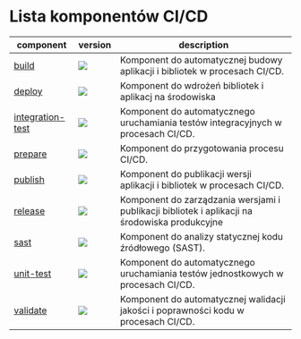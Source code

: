 # Lista komponentów CI/CD

| component | version | description |
|-----------|---------|-------------|
| [build](https://gitlab.com/pl.rachuna-net/cicd/components/build) | ![](https://gitlab.com/pl.rachuna-net/cicd/components/build/-/badges/release.svg) | Komponent do automatycznej budowy aplikacji i bibliotek w procesach CI/CD. |
| [deploy](https://gitlab.com/pl.rachuna-net/cicd/components/deploy) | ![](https://gitlab.com/pl.rachuna-net/cicd/components/deploy/-/badges/release.svg) | Komponent do wdrożeń bibliotek i aplikacj na środowiska |
| [integration-test](https://gitlab.com/pl.rachuna-net/cicd/components/integration-test) | ![](https://gitlab.com/pl.rachuna-net/cicd/components/integration-test/-/badges/release.svg) | Komponent do automatycznego uruchamiania testów integracyjnych w procesach CI/CD. |
| [prepare](https://gitlab.com/pl.rachuna-net/cicd/components/prepare) | ![](https://gitlab.com/pl.rachuna-net/cicd/components/prepare/-/badges/release.svg) | Komponent do przygotowania procesu CI/CD. |
| [publish](https://gitlab.com/pl.rachuna-net/cicd/components/publish) | ![](https://gitlab.com/pl.rachuna-net/cicd/components/publish/-/badges/release.svg) | Komponent do publikacji wersji aplikacji i bibliotek w procesach CI/CD. |
| [release](https://gitlab.com/pl.rachuna-net/cicd/components/release) | ![](https://gitlab.com/pl.rachuna-net/cicd/components/release/-/badges/release.svg) | Komponent do zarządzania wersjami i publikacji bibliotek i aplikacji na środowiska produkcyjne |
| [sast](https://gitlab.com/pl.rachuna-net/cicd/components/sast) | ![](https://gitlab.com/pl.rachuna-net/cicd/components/sast/-/badges/release.svg) | Komponent do analizy statycznej kodu źródłowego (SAST). |
| [unit-test](https://gitlab.com/pl.rachuna-net/cicd/components/unit-test) | ![](https://gitlab.com/pl.rachuna-net/cicd/components/unit-test/-/badges/release.svg) | Komponent do automatycznego uruchamiania testów jednostkowych w procesach CI/CD. |
| [validate](https://gitlab.com/pl.rachuna-net/cicd/components/validate) | ![](https://gitlab.com/pl.rachuna-net/cicd/components/validate/-/badges/release.svg) | Komponent do automatycznej walidacji jakości i poprawności kodu w procesach CI/CD. |